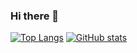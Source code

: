 ### Hi there 👋



[![Top Langs](https://github-readme-stats.vercel.app/api/top-langs/?username=GeoRouv&layout=compact)](https://github.com/GeoRouv/)
[![GitHub stats](https://github-readme-stats.vercel.app/api?username=GeoRouv)](https://github.com/anuraghazra/github-readme-stats)
